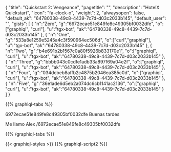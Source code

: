 {
"title": "Quickstart 2: Vengeance",
"pagetitle": "",
"description": "HotelX Quickstart",
"icon": "fa-clock-o",
"weight": 2,
"alwaysopen": false,
"default_ak": "64780338-49c8-4439-7c7d-d03c2033b145",
"default_user": "",
"gists": [
    {
        "n":"Zero",
        "g":"6972ecae51e849fe8c49305bf0032dfe",
        "o":["graphiql", "curl"],
        "u":"tgx-bot",
        "ak":"64780338-49c8-4439-7c7d-d03c2033b145"
    }, 
    {
        "n":"One",
        "g":"533a8e1259e5245a4c3f590964ec506d",
        "o":["curl","graphiql"],
        "u":"tgx-bot",
        "ak":"64780338-49c8-4439-7c7d-d03c2033b145"
    }, 
    {
        "n":"Two",
        "g":"b4e691b2b1567c0a80f5926b833170e1",
        "o":["graphiql", "curl"],
        "u":"tgx-bot",
        "ak":"64780338-49c8-4439-7c7d-d03c2033b145"
    }, 
    {
        "n":"Three",
        "g":"bbbb043c0cdfe1adb33a897f69a04e2f",
        "o":["graphiql", "curl"],
        "u":"tgx-bot",
        "ak":"64780338-49c8-4439-7c7d-d03c2033b145"
    }, 
    {
        "n":"Four",
        "g":"034dcbeb8affb2c4875b2046ea385c0d",
        "o":["graphiql", "curl"],
        "u":"tgx-bot",
        "ak":"64780338-49c8-4439-7c7d-d03c2033b145"
    }, 
    {
        "n":"Five",
        "g":"36e1ade6d5eb2a074dc6cb1141ac2136",
        "o":["graphiql", "curl"],
        "u":"tgx-bot",
        "ak":"64780338-49c8-4439-7c7d-d03c2033b145"
    }
        ]
}

{{% graphiql-tabs %}}

6972ecae51e849fe8c49305bf0032dfe
Buenas tardes

Me llamo Alex
/6972ecae51e849fe8c49305bf0032dfe

{{% /graphiql-tabs %}}

{{< graphiql-styles >}}
{{% graphiql-script2 %}}
